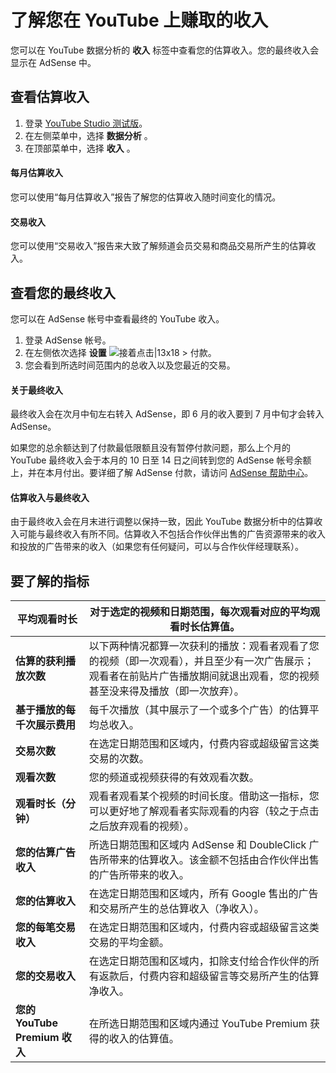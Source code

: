 # 了解您在 YouTube 上赚取的收入

您可以在 YouTube 数据分析的 **收入** 标签中查看您的估算收入。您的最终收入会显示在 AdSense 中。

## 查看估算收入

1. 登录 [YouTube Studio 测试版](http://studio.youtube.com/)。
2. 在左侧菜单中，选择 **数据分析** 。
3. 在顶部菜单中，选择 **收入** 。

#### 每月估算收入

您可以使用“每月估算收入”报告了解您的估算收入随时间变化的情况。

#### 交易收入

您可以使用“交易收入”报告来大致了解频道会员交易和商品交易所产生的估算收入。

## 查看您的最终收入

您可以在 AdSense 帐号中查看最终的 YouTube 收入。

1. 登录 AdSense 帐号。
2. 在左侧依次选择 **设置**  ![接着点击|13x18](https://lh3.googleusercontent.com/SaY5lqCwN7kppnS546l9ys-E2sZftTTIHjBrdV-WsGPIhGjaxcEXjfgdIfW_UNG7Sw0=w13-h18 "接着点击") > 付款。
3. 您会看到所选时间范围内的总收入以及您最近的交易。

#### 关于最终收入

最终收入会在次月中旬左右转入 AdSense，即 6 月的收入要到 7 月中旬才会转入 AdSense。

如果您的总余额达到了付款最低限额且没有暂停付款问题，那么上个月的 YouTube 最终收入会于本月的 10 日至 14 日之间转到您的 AdSense 帐号余额上，并在本月付出。要详细了解 AdSense 付款，请访问 [AdSense 帮助中心](http://support.google.com/adsense/bin/answer.py?answer=2542808)。

#### 估算收入与最终收入

由于最终收入会在月末进行调整以保持一致，因此 YouTube 数据分析中的估算收入可能与最终收入有所不同。估算收入不包括合作伙伴出售的广告资源带来的收入和投放的广告带来的收入（如果您有任何疑问，可以与合作伙伴经理联系）。

## 要了解的指标

|**平均观看时长**|对于选定的视频和日期范围，每次观看对应的平均观看时长估算值。|
| --- | --- |
|**估算的获利播放次数**|以下两种情况都算一次获利的播放：观看者观看了您的视频（即一次观看），并且至少有一次广告展示；观看者在前贴片广告播放期间就退出观看，您的视频甚至没来得及播放（即一次放弃）。|
|**基于播放的每千次展示费用**|每千次播放（其中展示了一个或多个广告）的估算平均总收入。|
|**交易次数**|在选定日期范围和区域内，付费内容或超级留言这类交易的次数。|
|**观看次数**|您的频道或视频获得的有效观看次数。|
|**观看时长（分钟）**|观看者观看某个视频的时间长度。借助这一指标，您可以更好地了解观看者实际观看的内容（较之于点击之后放弃观看的视频）。|
|**您的估算广告收入**|所选日期范围和区域内 AdSense 和 DoubleClick 广告所带来的估算收入。该金额不包括由合作伙伴出售的广告所带来的收入。|
|**您的估算收入**|在选定日期范围和区域内，所有 Google 售出的广告和交易所产生的总估算收入（净收入）。|
|**您的每笔交易收入**|在选定日期范围和区域内，付费内容或超级留言这类交易的平均金额。|
|**您的交易收入**|在选定日期范围和区域内，扣除支付给合作伙伴的所有返款后，付费内容和超级留言等交易所产生的估算净收入。|
|**您的 YouTube Premium 收入**|在所选日期范围和区域内通过 YouTube Premium 获得的收入的估算值。|